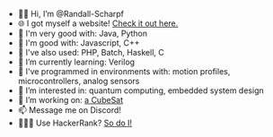 - 👋🏼 Hi, I’m @Randall-Scharpf
- 🌐 I got myself a website! [Check it out here.](https://randallscharpf.com)
- 🥇 I'm very good with: Java, Python
- 🥈 I'm good with: Javascript, C++
- 🥉 I've also used: PHP, Batch, Haskell, C
- 🌱 I’m currently learning: Verilog
- 🤖 I've programmed in environments with: motion profiles, microcontrollers, analog sensors
- 👀 I’m interested in: quantum computing, embedded system design
- 🤝 I’m working on: [a CubeSat](https://bruinspace.com/projects/rapid)
- 📫 Message me on Discord!
- 👨🏻‍💻 Use HackerRank? [So do I!](https://www.hackerrank.com/profile/h1017491)

<!---
Randall-Scharpf/Randall-Scharpf is a ✨ special ✨ repository because its `README.md` (this file) appears on your GitHub profile.
You can click the Preview link to take a look at your changes.
--->

